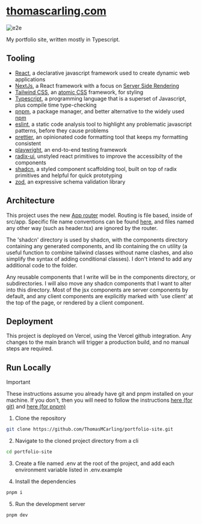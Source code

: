 # [thomascarling.com](https://www.thomascarling.com)

![e2e](https://github.com/ThomasMCarling/portfolio-site/actions/workflows/playwright.yml/badge.svg)

My portfolio site, written mostly in Typescript.

## Tooling

- [React](https://react.dev/), a declarative javascript framework used to create dynamic web applications
- [NextJs](https://nextjs.org/), a React framework with a focus on [Server Side Rendering](https://nextjs.org/docs/pages/building-your-application/rendering/server-side-rendering)
- [Tailwind CSS](https://tailwindcss.com), an [atomic CSS](https://css-tricks.com/lets-define-exactly-atomic-css/) framework, for styling
- [Typescript](https://www.typescriptlang.org/), a programming language that is a superset of Javascript, plus compile time type-checking
- [pnpm](https://pnpm.io/), a package manager, and better alternative to the widely used [npm](https://www.npmjs.com/)
- [eslint](https://eslint.org/), a static code analysis tool to highlight any problematic javascript patterns, before they cause problems
- [prettier](https://prettier.io/), an opinionated code formatting tool that keeps my formatting consistent
- [playwright](https://playwright.dev/), an end-to-end testing framework
- [radix-ui](https://www.radix-ui.com/primitives), unstyled react primitives to improve the accessibilty of the components
- [shadcn](https://ui.shadcn.com/), a styled component scaffolding tool, built on top of radix primitives and helpful for quick prototyping
- [zod](https://zod.dev/), an expressive schema validation library

## Architecture

This project uses the new [App router](https://nextjs.org/docs/app) model. Routing is file based, inside of src/app. Specific file name conventions can be found [here](https://nextjs.org/docs/app/api-reference/file-conventions), and files named any other way (such as header.tsx) are ignored by the router.

The 'shadcn' directory is used by shadcn, with the components directory containing any generated components, and lib containing the cn utility (a useful function to combine tailwind classes without name clashes, and also simplify the syntax of adding conditional classes). I don't intend to add any additional code to the folder.

Any reusable components that I write will be in the components directory, or subdirectories. I will also move any shadcn components that I want to alter into this directory. Most of the jsx components are server components by default, and any client components are explicitly marked with 'use client' at the top of the page, or rendered by a client component.

## Deployment

This project is deployed on Vercel, using the Vercel github integration. Any changes to the main branch will trigger a production build, and no manual steps are required.

## Run Locally

> [!IMPORTANT]  
> These instructions assume you already have git and pnpm installed on your machine. If you don't, then you will need to follow the instructions [here (for git)](https://git-scm.com/) and [here (for pnpm)](https://pnpm.io/installation)

1. Clone the repository

```bash
git clone https://github.com/ThomasMCarling/portfolio-site.git
```

2. Navigate to the cloned project directory from a cli

```bash
cd portfolio-site
```

3. Create a file named .env at the root of the project, and add each environment variable listed in .env.example

4. Install the dependencies

```bash
pnpm i
```

5. Run the development server

```bash
pnpm dev
```
